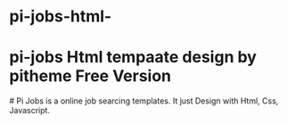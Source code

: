 # pi-jobs-html-
<h1>pi-jobs Html tempaate design by pitheme Free Version</h1>
# Pi Jobs is a online job searcing templates. It just Design with Html,
  Css, Javascript.

